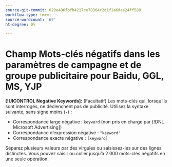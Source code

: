 ```yaml
---
source-git-commit: 029e406fbfb4217ce78364c2d1f1a6dae24ff588
workflow-type: tm+mt
source-wordcount: '67'
ht-degree: 0%

---
```

# Champ Mots-clés négatifs dans les paramètres de campagne et de groupe publicitaire pour Baidu, GGL, MS, YJP

**[!UICONTROL Negative Keywords]:** (Facultatif) Les mots-clés qui, lorsqu’ils sont interrogés, ne déclenchent pas de publicité. Utilisez la syntaxe suivante, sans signe moins (`-`) :

* Correspondance large négative : `keyword` (non pris en charge par [!DNL Microsoft Advertising])
* Correspondance d’expression négative : `"keyword"`
* Correspondance exacte négative : `[keyword]`

Séparez plusieurs valeurs par des virgules ou saisissez-les sur des lignes distinctes. Vous pouvez saisir ou coller jusqu’à 2 000 mots-clés négatifs en une seule opération.
